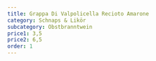 ```yaml
---
title: Grappa Di Valpolicella Recioto Amarone
category: Schnaps & Likör
subcategory: Obstbranntwein
price1: 3,5
price2: 6,5
order: 1
---
```

